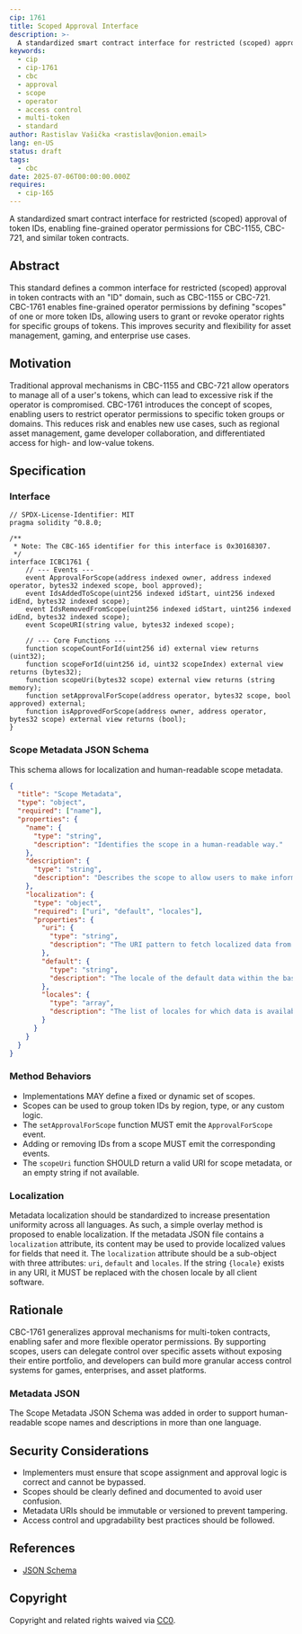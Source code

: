 ```yaml
---
cip: 1761
title: Scoped Approval Interface
description: >-
  A standardized smart contract interface for restricted (scoped) approval of token IDs, enabling fine-grained operator permissions for CBC-1155, CBC-721, and similar token contracts.
keywords:
  - cip
  - cip-1761
  - cbc
  - approval
  - scope
  - operator
  - access control
  - multi-token
  - standard
author: Rastislav Vašička <rastislav@onion.email>
lang: en-US
status: draft
tags:
  - cbc
date: 2025-07-06T00:00:00.000Z
requires:
  - cip-165
---
```


A standardized smart contract interface for restricted (scoped) approval of token IDs, enabling fine-grained operator permissions for CBC-1155, CBC-721, and similar token contracts.

<!--truncate-->

## Abstract

This standard defines a common interface for restricted (scoped) approval in token contracts with an "ID" domain, such as CBC-1155 or CBC-721. CBC-1761 enables fine-grained operator permissions by defining "scopes" of one or more token IDs, allowing users to grant or revoke operator rights for specific groups of tokens. This improves security and flexibility for asset management, gaming, and enterprise use cases.

## Motivation

Traditional approval mechanisms in CBC-1155 and CBC-721 allow operators to manage all of a user's tokens, which can lead to excessive risk if the operator is compromised. CBC-1761 introduces the concept of scopes, enabling users to restrict operator permissions to specific token groups or domains. This reduces risk and enables new use cases, such as regional asset management, game developer collaboration, and differentiated access for high- and low-value tokens.

## Specification

### Interface

```solidity
// SPDX-License-Identifier: MIT
pragma solidity ^0.8.0;

/**
 * Note: The CBC-165 identifier for this interface is 0x30168307.
 */
interface ICBC1761 {
    // --- Events ---
    event ApprovalForScope(address indexed owner, address indexed operator, bytes32 indexed scope, bool approved);
    event IdsAddedToScope(uint256 indexed idStart, uint256 indexed idEnd, bytes32 indexed scope);
    event IdsRemovedFromScope(uint256 indexed idStart, uint256 indexed idEnd, bytes32 indexed scope);
    event ScopeURI(string value, bytes32 indexed scope);

    // --- Core Functions ---
    function scopeCountForId(uint256 id) external view returns (uint32);
    function scopeForId(uint256 id, uint32 scopeIndex) external view returns (bytes32);
    function scopeUri(bytes32 scope) external view returns (string memory);
    function setApprovalForScope(address operator, bytes32 scope, bool approved) external;
    function isApprovedForScope(address owner, address operator, bytes32 scope) external view returns (bool);
}
```

### Scope Metadata JSON Schema

This schema allows for localization and human-readable scope metadata.

```json
{
  "title": "Scope Metadata",
  "type": "object",
  "required": ["name"],
  "properties": {
    "name": {
      "type": "string",
      "description": "Identifies the scope in a human-readable way."
    },
    "description": {
      "type": "string",
      "description": "Describes the scope to allow users to make informed approval decisions."
    },
    "localization": {
      "type": "object",
      "required": ["uri", "default", "locales"],
      "properties": {
        "uri": {
          "type": "string",
          "description": "The URI pattern to fetch localized data from. This URI should contain the substring {locale}."
        },
        "default": {
          "type": "string",
          "description": "The locale of the default data within the base JSON."
        },
        "locales": {
          "type": "array",
          "description": "The list of locales for which data is available."
        }
      }
    }
  }
}
```

### Method Behaviors

- Implementations MAY define a fixed or dynamic set of scopes.
- Scopes can be used to group token IDs by region, type, or any custom logic.
- The `setApprovalForScope` function MUST emit the `ApprovalForScope` event.
- Adding or removing IDs from a scope MUST emit the corresponding events.
- The `scopeUri` function SHOULD return a valid URI for scope metadata, or an empty string if not available.

### Localization

Metadata localization should be standardized to increase presentation uniformity across all languages. As such, a simple overlay method is proposed to enable localization. If the metadata JSON file contains a `localization` attribute, its content may be used to provide localized values for fields that need it. The `localization` attribute should be a sub-object with three attributes: `uri`, `default` and `locales`. If the string `{locale}` exists in any URI, it MUST be replaced with the chosen locale by all client software.

## Rationale

CBC-1761 generalizes approval mechanisms for multi-token contracts, enabling safer and more flexible operator permissions. By supporting scopes, users can delegate control over specific assets without exposing their entire portfolio, and developers can build more granular access control systems for games, enterprises, and asset platforms.

### Metadata JSON

The Scope Metadata JSON Schema was added in order to support human-readable scope names and descriptions in more than one language.

## Security Considerations

- Implementers must ensure that scope assignment and approval logic is correct and cannot be bypassed.
- Scopes should be clearly defined and documented to avoid user confusion.
- Metadata URIs should be immutable or versioned to prevent tampering.
- Access control and upgradability best practices should be followed.

## References

- [JSON Schema](https://json-schema.org/)

## Copyright

Copyright and related rights waived via [CC0](https://creativecommons.org/publicdomain/zero/1.0/).
